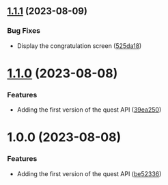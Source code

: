 ## [1.1.1](https://github.com/workadventure/quests/compare/v1.1.0...v1.1.1) (2023-08-09)


### Bug Fixes

* Display the congratulation screen ([525da18](https://github.com/workadventure/quests/commit/525da181d7d4f066bb4c345478338c81a555eab5))

# [1.1.0](https://github.com/workadventure/quests/compare/v1.0.0...v1.1.0) (2023-08-08)


### Features

* Adding the first version of the quest API ([39ea250](https://github.com/workadventure/quests/commit/39ea250c49f37170ff53ee5728350d6cbe653d12))

# 1.0.0 (2023-08-08)


### Features

* Adding the first version of the quest API ([be52336](https://github.com/workadventure/quests/commit/be5233607b82a7e947b4263c2e15952a9dc3f6fb))
